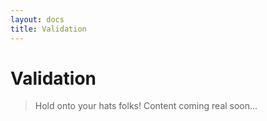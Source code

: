```yaml
---
layout: docs
title: Validation
---
```


# Validation

> Hold onto your hats folks! Content coming real soon...
